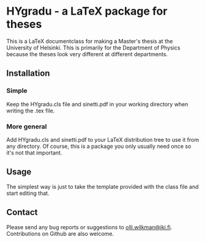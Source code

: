 # HYgradu - a LaTeX package for theses

This is a LaTeX documentclass for making a Master's thesis at the University of Helsinki. This is primarily for the Department of Physics because the theses look very different at different departments.

## Installation

### Simple
Keep the HYgradu.cls file and sinetti.pdf in your working directory when writing the .tex file.

### More general
Add HYgradu.cls and sinetti.pdf to your LaTeX distribution tree to use it from any directory. Of course, this is a package you only usually need once so it's not that important.

## Usage
The simplest way is just to take the template provided with the class file and start editing that.

## Contact

Please send any bug reports or suggestions to olli.wilkman@iki.fi. Contributions on Github are also welcome.